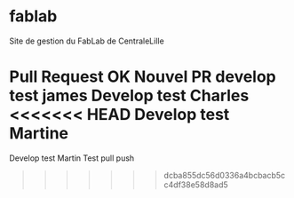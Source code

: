 # fablab
Site de gestion du FabLab de CentraleLille

Pull Request OK
Nouvel PR
develop test james
Develop test Charles
<<<<<<< HEAD
Develop test Martine
=======
Develop test Martin
Test pull push
>>>>>>> dcba855dc56d0336a4bcbacb5cc4df38e58d8ad5
